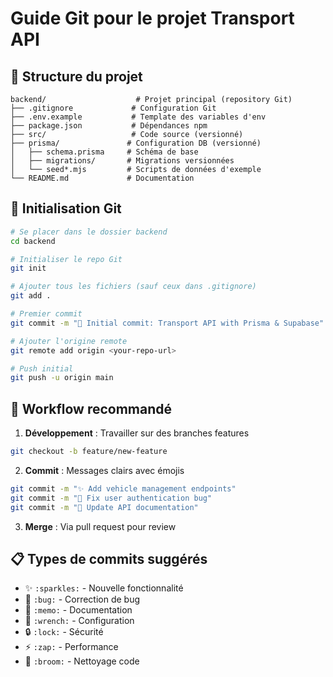 # Guide Git pour le projet Transport API

## 📁 Structure du projet

```
backend/                    # Projet principal (repository Git)
├── .gitignore             # Configuration Git
├── .env.example           # Template des variables d'env
├── package.json           # Dépendances npm
├── src/                   # Code source (versionné)
├── prisma/               # Configuration DB (versionné)
│   ├── schema.prisma     # Schéma de base
│   ├── migrations/       # Migrations versionnées
│   └── seed*.mjs         # Scripts de données d'exemple
└── README.md             # Documentation
```

## 🚀 **Initialisation Git**

```bash
# Se placer dans le dossier backend
cd backend

# Initialiser le repo Git
git init

# Ajouter tous les fichiers (sauf ceux dans .gitignore)
git add .

# Premier commit
git commit -m "🎉 Initial commit: Transport API with Prisma & Supabase"

# Ajouter l'origine remote
git remote add origin <your-repo-url>

# Push initial
git push -u origin main
```

## 📝 **Workflow recommandé**

1. **Développement** : Travailler sur des branches features
```bash
git checkout -b feature/new-feature
```

2. **Commit** : Messages clairs avec émojis
```bash
git commit -m "✨ Add vehicle management endpoints"
git commit -m "🐛 Fix user authentication bug"
git commit -m "📝 Update API documentation"
```

3. **Merge** : Via pull request pour review

## 📋 **Types de commits suggérés**
- ✨ `:sparkles:` - Nouvelle fonctionnalité
- 🐛 `:bug:` - Correction de bug
- 📝 `:memo:` - Documentation
- 🔧 `:wrench:` - Configuration
- 🔒 `:lock:` - Sécurité
- ⚡ `:zap:` - Performance
- 🧹 `:broom:` - Nettoyage code
